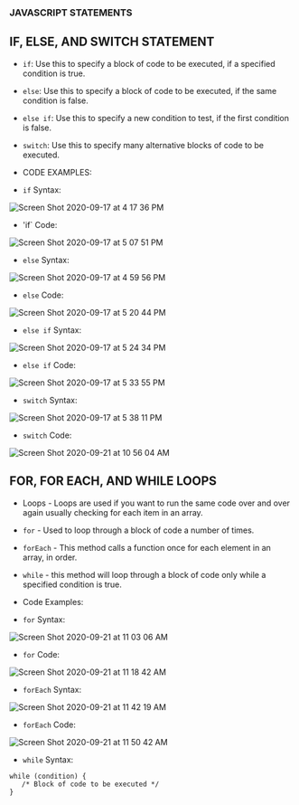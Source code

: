 ### JAVASCRIPT STATEMENTS

## IF, ELSE, AND SWITCH STATEMENT
* `if`: Use this to specify a block of code to be executed, if a specified condition is true.

* `else`: Use this to specify a block of code to be executed, if the same condition is false.

* `else if`: Use this to specify a new condition to test, if the first condition is false.

* `switch`: Use this to specify many alternative blocks of code to be executed.


* CODE EXAMPLES: 
- `if` Syntax: 
    
![Screen Shot 2020-09-17 at 4 17 36 PM](https://user-images.githubusercontent.com/55325202/93525490-1f632c80-f904-11ea-9d89-92eeba6c5c38.png)

- 'if` Code:

![Screen Shot 2020-09-17 at 5 07 51 PM](https://user-images.githubusercontent.com/55325202/93528490-6521f400-f908-11ea-8de4-ffa0fcfafca0.png)

- `else` Syntax:

![Screen Shot 2020-09-17 at 4 59 56 PM](https://user-images.githubusercontent.com/55325202/93527784-5f77de80-f907-11ea-88c8-1ba4655a21cf.png)

- `else` Code: 

![Screen Shot 2020-09-17 at 5 20 44 PM](https://user-images.githubusercontent.com/55325202/93529611-3573eb80-f90a-11ea-9ef9-9f28b1a733dc.png)

- `else if` Syntax: 

![Screen Shot 2020-09-17 at 5 24 34 PM](https://user-images.githubusercontent.com/55325202/93529908-b9c66e80-f90a-11ea-8345-22a5e1391ef1.png) 

- `else if` Code: 

![Screen Shot 2020-09-17 at 5 33 55 PM](https://user-images.githubusercontent.com/55325202/93530691-fe9ed500-f90b-11ea-9a73-cb44458a4c28.png)

- `switch` Syntax: 

![Screen Shot 2020-09-17 at 5 38 11 PM](https://user-images.githubusercontent.com/55325202/93531060-a0bebd00-f90c-11ea-92d9-2478da5e08ca.png)

- `switch` Code: 

![Screen Shot 2020-09-21 at 10 56 04 AM](https://user-images.githubusercontent.com/55325202/93782943-28504880-fbf9-11ea-8a43-6c4d5e9d609d.png)



## FOR, FOR EACH, AND WHILE LOOPS
* Loops - Loops are used if you want to run the same code over and over again usually checking for each item in an array.

* `for` - Used to loop through a block of code a number of times.

* `forEach` - This method calls a function once for each element in an array, in order.

* `while` - this method will loop through a block of code only while a specified condition is true.



* Code Examples:
- `for` Syntax: 

![Screen Shot 2020-09-21 at 11 03 06 AM](https://user-images.githubusercontent.com/55325202/93783740-14591680-fbfa-11ea-9989-521ce388e72c.png)

- `for` Code: 

![Screen Shot 2020-09-21 at 11 18 42 AM](https://user-images.githubusercontent.com/55325202/93785586-40759700-fbfc-11ea-839d-dcd69465f3ba.png)

- `forEach` Syntax: 

![Screen Shot 2020-09-21 at 11 42 19 AM](https://user-images.githubusercontent.com/55325202/93789199-8e3fce80-fbff-11ea-94cd-49860460b633.png)

- `forEach` Code: 

![Screen Shot 2020-09-21 at 11 50 42 AM](https://user-images.githubusercontent.com/55325202/93790155-b5e36680-fc00-11ea-8ccc-69e9e8538c39.png)

- `while` Syntax:
```
while (condition) {
   /* Block of code to be executed */
}
```


